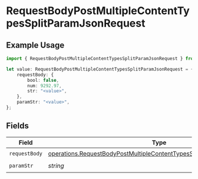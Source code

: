 # RequestBodyPostMultipleContentTypesSplitParamJsonRequest

## Example Usage

```typescript
import { RequestBodyPostMultipleContentTypesSplitParamJsonRequest } from "openapi/sdk/models/operations";

let value: RequestBodyPostMultipleContentTypesSplitParamJsonRequest = {
    requestBody: {
        bool: false,
        num: 9292.97,
        str: "<value>",
    },
    paramStr: "<value>",
};
```

## Fields

| Field                                                                                                                                                                     | Type                                                                                                                                                                      | Required                                                                                                                                                                  | Description                                                                                                                                                               |
| ------------------------------------------------------------------------------------------------------------------------------------------------------------------------- | ------------------------------------------------------------------------------------------------------------------------------------------------------------------------- | ------------------------------------------------------------------------------------------------------------------------------------------------------------------------- | ------------------------------------------------------------------------------------------------------------------------------------------------------------------------- |
| `requestBody`                                                                                                                                                             | [operations.RequestBodyPostMultipleContentTypesSplitParamJsonRequestBody](../../../sdk/models/operations/requestbodypostmultiplecontenttypessplitparamjsonrequestbody.md) | :heavy_check_mark:                                                                                                                                                        | N/A                                                                                                                                                                       |
| `paramStr`                                                                                                                                                                | *string*                                                                                                                                                                  | :heavy_check_mark:                                                                                                                                                        | N/A                                                                                                                                                                       |